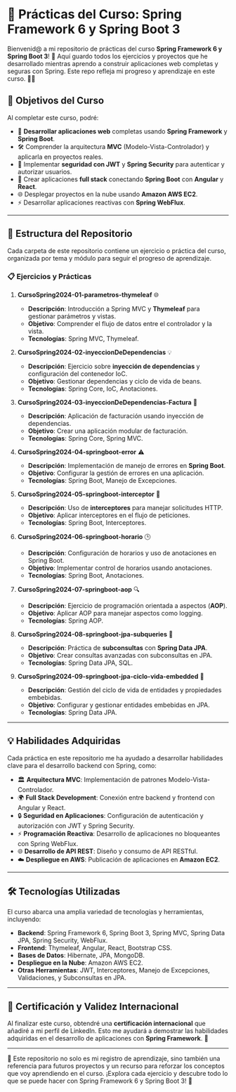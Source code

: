 # 📘 Prácticas del Curso: Spring Framework 6 y Spring Boot 3

Bienvenid@ a mi repositorio de prácticas del curso **Spring Framework 6 y Spring Boot 3**! 🌱 Aquí guardo todos los ejercicios y proyectos que he desarrollado mientras aprendo a construir aplicaciones web completas y seguras con Spring. Este repo refleja mi progreso y aprendizaje en este curso. 👨‍💻

## 🎯 Objetivos del Curso

Al completar este curso, podré:
- 🚀 **Desarrollar aplicaciones web** completas usando **Spring Framework** y **Spring Boot**.
- 🛠️ Comprender la arquitectura **MVC** (Modelo-Vista-Controlador) y aplicarla en proyectos reales.
- 🔐 Implementar **seguridad con JWT** y **Spring Security** para autenticar y autorizar usuarios.
- 🎨 Crear aplicaciones **full stack** conectando **Spring Boot** con **Angular** y **React**.
- 🌐 Desplegar proyectos en la nube usando **Amazon AWS EC2**.
- ⚡ Desarrollar aplicaciones reactivas con **Spring WebFlux**.

---

## 📂 Estructura del Repositorio

Cada carpeta de este repositorio contiene un ejercicio o práctica del curso, organizada por tema y módulo para seguir el progreso de aprendizaje. 

### 📋 Ejercicios y Prácticas

1. **CursoSpring2024-01-parametros-thymeleaf** 🌐
   - **Descripción**: Introducción a Spring MVC y **Thymeleaf** para gestionar parámetros y vistas.
   - **Objetivo**: Comprender el flujo de datos entre el controlador y la vista.
   - **Tecnologías**: Spring MVC, Thymeleaf.

2. **CursoSpring2024-02-inyeccionDeDependencias** 💡
   - **Descripción**: Ejercicio sobre **inyección de dependencias** y configuración del contenedor IoC.
   - **Objetivo**: Gestionar dependencias y ciclo de vida de beans.
   - **Tecnologías**: Spring Core, IoC, Anotaciones.

3. **CursoSpring2024-03-inyeccionDeDependencias-Factura** 🧾
   - **Descripción**: Aplicación de facturación usando inyección de dependencias.
   - **Objetivo**: Crear una aplicación modular de facturación.
   - **Tecnologías**: Spring Core, Spring MVC.

4. **CursoSpring2024-04-springboot-error** ⚠️
   - **Descripción**: Implementación de manejo de errores en **Spring Boot**.
   - **Objetivo**: Configurar la gestión de errores en una aplicación.
   - **Tecnologías**: Spring Boot, Manejo de Excepciones.

5. **CursoSpring2024-05-springboot-interceptor** 🚦
   - **Descripción**: Uso de **interceptores** para manejar solicitudes HTTP.
   - **Objetivo**: Aplicar interceptores en el flujo de peticiones.
   - **Tecnologías**: Spring Boot, Interceptores.

6. **CursoSpring2024-06-springboot-horario** 🕒
   - **Descripción**: Configuración de horarios y uso de anotaciones en Spring Boot.
   - **Objetivo**: Implementar control de horarios usando anotaciones.
   - **Tecnologías**: Spring Boot, Anotaciones.

7. **CursoSpring2024-07-springboot-aop** 🔍
   - **Descripción**: Ejercicio de programación orientada a aspectos (**AOP**).
   - **Objetivo**: Aplicar AOP para manejar aspectos como logging.
   - **Tecnologías**: Spring AOP.

8. **CursoSpring2024-08-springboot-jpa-subqueries** 🧩
   - **Descripción**: Práctica de **subconsultas** con **Spring Data JPA**.
   - **Objetivo**: Crear consultas avanzadas con subconsultas en JPA.
   - **Tecnologías**: Spring Data JPA, SQL.

9. **CursoSpring2024-09-springboot-jpa-ciclo-vida-embedded** 🔄
   - **Descripción**: Gestión del ciclo de vida de entidades y propiedades embebidas.
   - **Objetivo**: Configurar y gestionar entidades embebidas en JPA.
   - **Tecnologías**: Spring Data JPA.

---

## 💡 Habilidades Adquiridas

Cada práctica en este repositorio me ha ayudado a desarrollar habilidades clave para el desarrollo backend con Spring, como:

- 🏛️ **Arquitectura MVC**: Implementación de patrones Modelo-Vista-Controlador.
- 🌍 **Full Stack Development**: Conexión entre backend y frontend con Angular y React.
- 🔒 **Seguridad en Aplicaciones**: Configuración de autenticación y autorización con JWT y Spring Security.
- ⚡ **Programación Reactiva**: Desarrollo de aplicaciones no bloqueantes con Spring WebFlux.
- 🌐 **Desarrollo de API REST**: Diseño y consumo de API RESTful.
- ☁️ **Despliegue en AWS**: Publicación de aplicaciones en **Amazon EC2**.

---

## 🛠️ Tecnologías Utilizadas

El curso abarca una amplia variedad de tecnologías y herramientas, incluyendo:

- **Backend**: Spring Framework 6, Spring Boot 3, Spring MVC, Spring Data JPA, Spring Security, WebFlux.
- **Frontend**: Thymeleaf, Angular, React, Bootstrap CSS.
- **Bases de Datos**: Hibernate, JPA, MongoDB.
- **Despliegue en la Nube**: Amazon AWS EC2.
- **Otras Herramientas**: JWT, Interceptores, Manejo de Excepciones, Validaciones, y Subconsultas en JPA.

---

## 📜 Certificación y Validez Internacional

Al finalizar este curso, obtendré una **certificación internacional** que añadiré a mi perfil de LinkedIn. Esto me ayudará a demostrar las habilidades adquiridas en el desarrollo de aplicaciones con **Spring Framework**. 🚀

---



💼 Este repositorio no solo es mi registro de aprendizaje, sino también una referencia para futuros proyectos y un recurso para reforzar los conceptos que voy aprendiendo en el curso. ¡Explora cada ejercicio y descubre todo lo que se puede hacer con Spring Framework 6 y Spring Boot 3! 🎉

